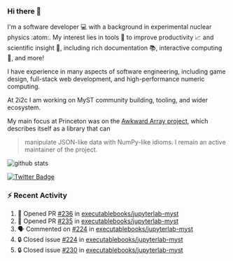 ### Hi there 👋 

I'm a software developer 💻 with a background in experimental nuclear physics :atom:. My interest lies in tools :wrench: to improve productivity :chart_with_upwards_trend: and scientific insight :telescope:, including rich documentation 📚, interactive computing 🧮, and more! 

I have experience in many aspects of software engineering, including game design, full-stack web development, and high-performance numeric computing. 

At 2i2c I am working on MyST community building, tooling, and wider ecosystem. 

My main focus at Princeton was on the [Awkward Array project](awkward-array.org/), which describes itself as a library that can 
> manipulate JSON-like data with NumPy-like idioms. I remain an active maintainer of the project. 

![github stats](https://github-readme-stats.vercel.app/api?username=agoose77&show_icons=true&hide_rank=true&hide_title=true&bg_color=30,e76445,904e95&text_color=efe3ec&icon_color=efe3ec)
<!--
**agoose77/agoose77** is a ✨ _special_ ✨ repository because its `README.md` (this file) appears on your GitHub profile.

Here are some ideas to get you started:

- 🔭 I’m currently working on ...
- 🌱 I’m currently learning ...
- 👯 I’m looking to collaborate on ...
- 🤔 I’m looking for help with ...
- 💬 Ask me about ...
- 📫 How to reach me: ...
- 😄 Pronouns: ...
- ⚡ Fun fact: ...
-->

[![Twitter Badge](https://img.shields.io/twitter/follow/agoose77?style=flat-square&logo=Twitter&logoColor=white&color=cornflowerblue)](https://twitter.com/agoose77)

### :zap: Recent Activity

<!--START_SECTION:activity-->
1. 💪 Opened PR [#236](https://github.com/executablebooks/jupyterlab-myst/pull/236) in [executablebooks/jupyterlab-myst](https://github.com/executablebooks/jupyterlab-myst)
2. 💪 Opened PR [#235](https://github.com/executablebooks/jupyterlab-myst/pull/235) in [executablebooks/jupyterlab-myst](https://github.com/executablebooks/jupyterlab-myst)
3. 🗣 Commented on [#224](https://github.com/executablebooks/jupyterlab-myst/issues/224#issuecomment-2076851210) in [executablebooks/jupyterlab-myst](https://github.com/executablebooks/jupyterlab-myst)
4. 🔒 Closed issue [#224](https://github.com/executablebooks/jupyterlab-myst/issues/224) in [executablebooks/jupyterlab-myst](https://github.com/executablebooks/jupyterlab-myst)
5. 🔒 Closed issue [#230](https://github.com/executablebooks/jupyterlab-myst/issues/230) in [executablebooks/jupyterlab-myst](https://github.com/executablebooks/jupyterlab-myst)
<!--END_SECTION:activity-->
